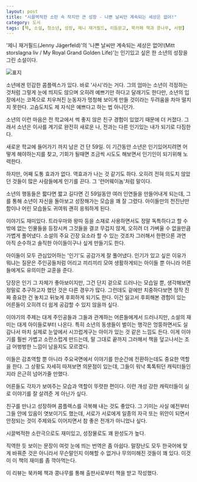 ```yaml
---
layout: post
title: "시끌벅적한 소란 속 작지만 큰 성장 - 나쁜 날씨만 계속되는 세상은 없어!"
category: 도서
tags: [책, 소설, 청소년, 성장, 제니 재거필드, 리듬문고, 북카페 책과 콩나무, 서평]
---
```


'제니 재거필드(Jenny Jägerfeld)'의
'나쁜 날씨만 계속되는 세상은 없어!(Mitt storslagna liv / My Royal Grand Golden Life)'는
인기있고 싶은 한 소년의 성장을 그린 소설이다.

![표지](https://images2.imgbox.com/50/99/844NBfKB_o.jpg)

소년에겐 민감한 콤플렉스가 있다.
바로 '사시'라는 거다.
그의 엄마는 소년이 걱정하는 것처럼 그렇게 눈에 띄지도 않으며 오히려 예쁘기만 하다고 달래기도 한다만,
소년의 입장에서는 코쪽으로 치우쳐진 눈동자가 멍청해 보이게 만들 것이라는 두려움을 차마 떨치지 못한다.
고슴도치도 제 자식은 예쁘다고 하는 법 아니던가.

소년의 이런 마음은 전 학교에서 썩 좋지 않은 친구 경험이 있었기 때문에 더 커졌다.
그래서 소년은 이사를 계기로 완전히 새로운 나, 전과는 다른 인기있는 내가 되기로 다짐한다.

새로운 학교에 들어가기 까지 남은 건 단 59일.
이 기간동안 소년은 인기있어지려면 어떻게 해야하는지를 찾고,
기회가 될때면 조금씩 시도도 해보면서
인기인이 되기위해 노력한다.

하지만, 어째 도통 효과가 없다.
역효과가 나는 것 같기도 하다.
오히려 전혀 의도치 않았던 것들이 많은 사람들에게 인기를 끈다.
그 '런어웨이놈'처럼 말이다.

소년의 행동들은 짧다면 짧고 길다면 긴 59일동안 여러 인연들을 만들어내게 되는데,
그를 통해 소년이 자신을 돌아보고 성장해가는 모습을 꽤 잘 그렸다.
아이들만의 천진난만함이나 어린 모습들도 귀여워 괜히 응워하게 된다.

이야기도 재미있다.
트라우마와 왕따 등을 소재로 사용하면서도
정말 독특하다고 할 수 밖에 없는 인물들을 등장시켜 그것들을 결코 무겁지 않게,
오히려 더 가벼울 수 없을만큼 가볍게 풀어냈다.
소설의 주요 긴장 요소라 할 수 있는 것조차 그러해서
한편으론 과연 아직 순수하고 솔직한 아이들이구나 싶게 만들기도 한다.

아이들이 모두 관심있어하는 '인기'도 공감가게 잘 풀어냈다.
인기가 있고 싶은 이유가 뭐냐는 질문은
주인공들처럼 어리고 끼리끼리 모여 생활하게되는 아이들 뿐 아니라
어른들에게도 유의미한 교훈을 준다.

당장은 인기 그 자체가 좋아보이지만,
그건 단지 겉으로 드러나는 모습일 뿐,
생각해보면 정말로 추구하고자 했던 것은 다른 경우가 많다.
그런데도 겉에만 치중하다보면 정작 진짜 중요한 건 놓치고 뒤늦게 후회하게 되기도 한다.
이건 잃고서 후회해본 경험이 있는 어른들이 오히려 더 쉽게 공감할 수 있지 않을까 싶다.

이야기의 주제는 대게 주인공들과 그들과 관계하는 어른들에게서 드러나지만,
소설의 재미는 대게 아이들로부터 나온다.
특히 소년의 동생들이 벌이는 행각은 엉뚱하면서도 실감나서
마치 실제로 눈앞에서 시끄럽게구는 아이가 있는 것 같은 느낌도 든다.
이게 이야기를 훨씬 가볍고 소란스럽게 만드는데,
말 그대로 끝까지 그러해서 책을 덮고나서는 조금 어벙벙한 느낌이 남을지도 모르겠다.

이들은 감초역할 뿐 아니라 주요국면에서 이야기를 한순간에 전환하는데도 중요한 역할을 한다.
그 상황도 자세히 따져보면 의문점이 있는데,
그들이 워낙 톡톡튀던 캐릭터들인지라 은근히 넘어가줄 만했다.

어른들도 각자가 보여주는 모습과 역할이 뚜렷한 편이다.
이런 개성 강한 캐릭터들이 실로 이야기를 잘 살려준 게 아닌가 싶다.

친구를 만나고 성장하며 콤플렉스를 극복해 내는 것도 좋았다.
그 기미는 사실 예전부터 그들 안에 있음이 엿보이기도 했는데,
서로가 서로에게 일종의 자극 또는 위안이 되면서 안정되는 것이
주제와도 이어지면서 참 좋은 전개가 아니었나 싶다.

시끌벅적한 소란극으로도 재미있고,
성장물로도 꽤 완성도가 높다.

직역한 듯 보이는 문장이 여럿 눈에 띄는 번역은 좀 아쉽다.
말장난도 모두 한국어에 맞게 바꿔준 것은 아니라서
무슨말인지 이해할 수 없거나 무의미해진 것들이 꽤 있다.
이것이 이 책의 재미를 좀 깍아먹는다.



<div class="im im-info">
이 리뷰는 북카페 책과 콩나무를 통해 출판사로부터 책을 받고 작성했다.
</div>
